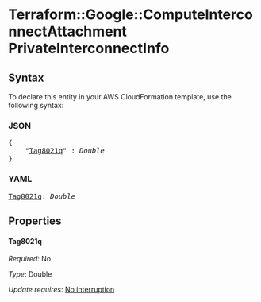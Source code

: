 # Terraform::Google::ComputeInterconnectAttachment PrivateInterconnectInfo

## Syntax

To declare this entity in your AWS CloudFormation template, use the following syntax:

### JSON

<pre>
{
    "<a href="#tag8021q" title="Tag8021q">Tag8021q</a>" : <i>Double</i>
}
</pre>

### YAML

<pre>
<a href="#tag8021q" title="Tag8021q">Tag8021q</a>: <i>Double</i>
</pre>

## Properties

#### Tag8021q

_Required_: No

_Type_: Double

_Update requires_: [No interruption](https://docs.aws.amazon.com/AWSCloudFormation/latest/UserGuide/using-cfn-updating-stacks-update-behaviors.html#update-no-interrupt)

